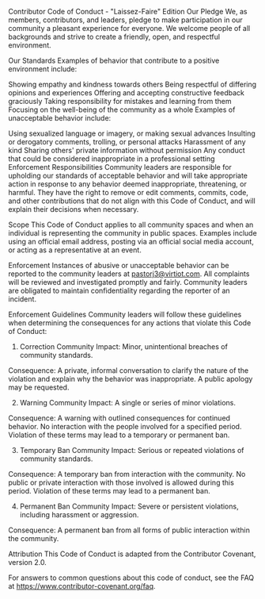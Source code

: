 Contributor Code of Conduct - "Laissez-Faire" Edition
Our Pledge
We, as members, contributors, and leaders, pledge to make participation in our community a pleasant experience for everyone. We welcome people of all backgrounds and strive to create a friendly, open, and respectful environment.

Our Standards
Examples of behavior that contribute to a positive environment include:

Showing empathy and kindness towards others
Being respectful of differing opinions and experiences
Offering and accepting constructive feedback graciously
Taking responsibility for mistakes and learning from them
Focusing on the well-being of the community as a whole
Examples of unacceptable behavior include:

Using sexualized language or imagery, or making sexual advances
Insulting or derogatory comments, trolling, or personal attacks
Harassment of any kind
Sharing others' private information without permission
Any conduct that could be considered inappropriate in a professional setting
Enforcement Responsibilities
Community leaders are responsible for upholding our standards of acceptable behavior and will take appropriate action in response to any behavior deemed inappropriate, threatening, or harmful. They have the right to remove or edit comments, commits, code, and other contributions that do not align with this Code of Conduct, and will explain their decisions when necessary.

Scope
This Code of Conduct applies to all community spaces and when an individual is representing the community in public spaces. Examples include using an official email address, posting via an official social media account, or acting as a representative at an event.

Enforcement
Instances of abusive or unacceptable behavior can be reported to the community leaders at pastorj3@virtiot.com. All complaints will be reviewed and investigated promptly and fairly. Community leaders are obligated to maintain confidentiality regarding the reporter of an incident.

Enforcement Guidelines
Community leaders will follow these guidelines when determining the consequences for any actions that violate this Code of Conduct:

1. Correction
Community Impact: Minor, unintentional breaches of community standards.

Consequence: A private, informal conversation to clarify the nature of the violation and explain why the behavior was inappropriate. A public apology may be requested.

2. Warning
Community Impact: A single or series of minor violations.

Consequence: A warning with outlined consequences for continued behavior. No interaction with the people involved for a specified period. Violation of these terms may lead to a temporary or permanent ban.

3. Temporary Ban
Community Impact: Serious or repeated violations of community standards.

Consequence: A temporary ban from interaction with the community. No public or private interaction with those involved is allowed during this period. Violation of these terms may lead to a permanent ban.

4. Permanent Ban
Community Impact: Severe or persistent violations, including harassment or aggression.

Consequence: A permanent ban from all forms of public interaction within the community.

Attribution
This Code of Conduct is adapted from the Contributor Covenant, version 2.0.

For answers to common questions about this code of conduct, see the FAQ at https://www.contributor-covenant.org/faq.
